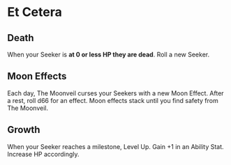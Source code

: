 # Et Cetera

## Death

When your Seeker is **at 0 or less HP they are dead**. Roll a new Seeker.

## Moon Effects

Each day, The Moonveil curses your Seekers with a new Moon Effect. After a rest, roll d66 for an effect. Moon effects stack until you find safety from The Moonveil.

## Growth

When your Seeker reaches a milestone, Level Up. Gain +1 in an Ability Stat. Increase HP accordingly.
